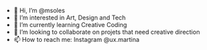 - 👋 Hi, I’m @msoles
- 👀 I’m interested in Art, Design and Tech
- 🌱 I’m currently learning Creative Coding
- 💞️ I’m looking to collaborate on projets that need creative direction
- 📫 How to reach me: Instagram @ux.martina

<!---
msoles/msoles is a ✨ special ✨ repository because its `README.md` (this file) appears on your GitHub profile.
You can click the Preview link to take a look at your changes.
--->
